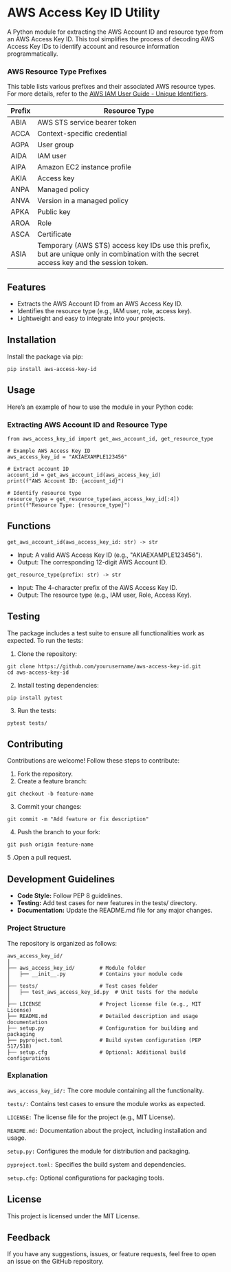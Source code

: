 # AWS Access Key ID Utility
A Python module for extracting the AWS Account ID and resource type from an AWS Access Key ID. This tool simplifies the process of decoding AWS Access Key IDs to identify account and resource information programmatically.

###  AWS Resource Type Prefixes

This table lists various prefixes and their associated AWS resource types. For more details, refer to the [AWS IAM User Guide - Unique Identifiers](https://docs.aws.amazon.com/IAM/latest/UserGuide/reference_identifiers.html#identifiers-unique-ids).

| Prefix | Resource Type |
|--------|---------------|
| ABIA   | AWS STS service bearer token |
| ACCA   | Context-specific credential |
| AGPA   | User group |
| AIDA   | IAM user |
| AIPA   | Amazon EC2 instance profile |
| AKIA   | Access key |
| ANPA   | Managed policy |
| ANVA   | Version in a managed policy |
| APKA   | Public key |
| AROA   | Role |
| ASCA   | Certificate |
| ASIA   | Temporary (AWS STS) access key IDs use this prefix, but are unique only in combination with the secret access key and the session token. |

## Features
* Extracts the AWS Account ID from an AWS Access Key ID.
* Identifies the resource type (e.g., IAM user, role, access key).
* Lightweight and easy to integrate into your projects.

## Installation
Install the package via pip:

``` pip install aws-access-key-id ```

## Usage
Here’s an example of how to use the module in your Python code:

### Extracting AWS Account ID and Resource Type
```
from aws_access_key_id import get_aws_account_id, get_resource_type

# Example AWS Access Key ID
aws_access_key_id = "AKIAEXAMPLE123456"

# Extract account ID
account_id = get_aws_account_id(aws_access_key_id)
print(f"AWS Account ID: {account_id}")

# Identify resource type
resource_type = get_resource_type(aws_access_key_id[:4])
print(f"Resource Type: {resource_type}")
```
## Functions
``` get_aws_account_id(aws_access_key_id: str) -> str ```
* Input: A valid AWS Access Key ID (e.g., "AKIAEXAMPLE123456").
* Output: The corresponding 12-digit AWS Account ID.

``` get_resource_type(prefix: str) -> str ```
* Input: The 4-character prefix of the AWS Access Key ID.
* Output: The resource type (e.g., IAM user, Role, Access Key).

## Testing
The package includes a test suite to ensure all functionalities work as expected. To run the tests:

1. Clone the repository:

```
git clone https://github.com/yourusername/aws-access-key-id.git
cd aws-access-key-id
```

2. Install testing dependencies:

```
pip install pytest
```

3. Run the tests:
```
pytest tests/
```

## Contributing
Contributions are welcome! Follow these steps to contribute:

1. Fork the repository.
2. Create a feature branch:
```
git checkout -b feature-name
```
3. Commit your changes:
```
git commit -m "Add feature or fix description"
```
4. Push the branch to your fork:
```
git push origin feature-name
```
5 .Open a pull request.

## Development Guidelines
* **Code Style:** Follow PEP 8 guidelines.
* **Testing:** Add test cases for new features in the tests/ directory.
* **Documentation:** Update the README.md file for any major changes.

### Project Structure
The repository is organized as follows:

```
aws_access_key_id/
│
├── aws_access_key_id/        # Module folder
│   ├── __init__.py           # Contains your module code
│
├── tests/                    # Test cases folder
│   ├── test_aws_access_key_id.py  # Unit tests for the module
│
├── LICENSE                   # Project license file (e.g., MIT License)
├── README.md                 # Detailed description and usage documentation
├── setup.py                  # Configuration for building and packaging
├── pyproject.toml            # Build system configuration (PEP 517/518)
├── setup.cfg                 # Optional: Additional build configurations
```
### Explanation
```aws_access_key_id/:``` The core module containing all the functionality.

```tests/:``` Contains test cases to ensure the module works as expected.

```LICENSE:``` The license file for the project (e.g., MIT License).

```README.md:``` Documentation about the project, including installation and usage.

```setup.py:``` Configures the module for distribution and packaging.

```pyproject.toml:``` Specifies the build system and dependencies.

```setup.cfg:``` Optional configurations for packaging tools.

## License
This project is licensed under the MIT License.

## Feedback
If you have any suggestions, issues, or feature requests, feel free to open an issue on the GitHub repository.
